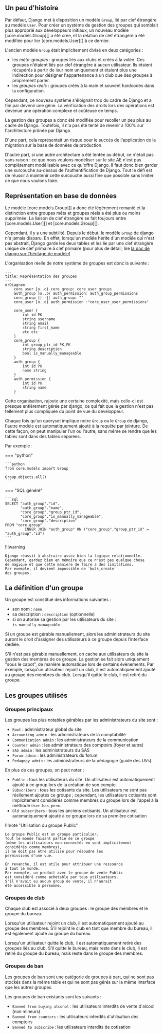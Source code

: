 ## Un peu d'histoire

Par défaut, Django met à disposition un modèle `Group`,
lié par clef étrangère au modèle `User`.
Pour créer un système de gestion des groupes qui semblait plus
approprié aux développeurs initiaux, un nouveau
modèle [core.models.Group][]
a été crée, et la relation de clef étrangère a été modifiée
pour lier [core.models.User][] à ce dernier.

L'ancien modèle `Group` était implicitement
divisé en deux catégories :

- les *méta-groupes* : groupes liés aux clubs et créés à la volée.
  Ces groupes n'étaient liés par clef étrangère à aucun utilisateur.
  Ils étaient récupérés à partir de leur nom uniquement
  et étaient plus une indirection pour désigner l'appartenance à un club
  que des groupes à proprement parler.
- les *groupes réels* : groupes créés à la main 
  et souvent hardcodés dans la configuration.

Cependant, ce nouveau système s'éloignait trop du cadre de Django
et a fini par devenir une gêne.
La vérification des droits lors des opérations est devenue
une opération complexe et coûteuse en temps.

La gestion des groupes a donc été modifiée pour recoller un
peu plus au cadre de Django.
Toutefois, il n'a pas été tenté de revenir à 100%
sur l'architecture prônée par Django.

D'une part, cela représentait un risque pour le succès de l'application 
de la migration sur la base de données de production.

D'autre part, si une autre architecture a été tentée au début, 
ce n'était pas sans raison :
ce que nous voulons modéliser sur le site AE n'est pas
complètement modélisable avec ce qu'offre Django.
Il faut donc bien garder une surcouche au-dessus de l'authentification
de Django.
Tout le défi est de réussir à maintenir cette surcouche aussi fine
que possible sans limiter ce que nous voulons faire.

## Représentation en base de données

Le modèle [core.models.Group][] a donc été légèrement remanié
et la distinction entre groupes méta et groupes réels a été plus ou moins
supprimée.
La liaison de clef étrangère se fait toujours entre [core.models.User][]
et [core.models.Group][].

Cependant, il y a une subtilité.
Depuis le début, le modèle `Group` de django n'a jamais disparu.
En effet, lorsqu'un modèle hérite d'un modèle qui n'est pas
abstrait, Django garde les deux tables et les lie
par une clef étrangère unique de clef primaire à clef primaire
(pour plus de détail, lire 
[la doc de django sur l'héritage de modèle](https://docs.djangoproject.com/fr/stable/topics/db/models/#model-inheritance))

L'organisation réelle de notre système de groupes
est donc la suivante :
<!-- J'ai utilisé un diagramme entité-relation
 au lieu d'un diagramme de db, parce que Mermaid n'a que 
 le diagramme entité-relation. -->

```mermaid
---
title: Représentation des groupes
---
erDiagram
    core_user }o..o{ core_group: core_user_groups
    auth_group }o..o{ auth_permission: auth_group_permissions
    core_group ||--|| auth_group: ""
    core_user }o..o{ auth_permission :"core_user_user_permissions"
    
    core_user {
        int id PK
        string username
        string email
        string first_name
        etc etc
    }
    core_group {
        int group_ptr_id PK,FK
        string description
        bool is_manually_manageable
    }
    auth_group {
        int id PK
        name string
    }
    auth_permission {
        int id PK
        string name
    }
```

Cette organisation, rajoute une certaine complexité,
mais celle-ci est presque entièrement gérée par django,
ce qui fait que la gestion n'est pas tellement plus compliquée
du point de vue du développeur.

Chaque fois qu'un queryset implique notre `Group`
ou le `Group` de django, l'autre modèle est automatiquement
ajouté à la requête par jointure.
De cette façon, on peut manipuler l'un ou l'autre,
sans même se rendre que les tables sont dans des tables séparées.

Par exemple :

=== "python"

    ```python
    from core.models import Group

    Group.objects.all()
    ```

=== "SQL généré"

    ```sql
    SELECT "auth_group"."id",
           "auth_group"."name",
           "core_group"."group_ptr_id",
           "core_group"."is_manually_manageable",
           "core_group"."description"
    FROM "core_group"
             INNER JOIN "auth_group" ON ("core_group"."group_ptr_id" = "auth_group"."id")
    ```

!!!warning

    Django réussit à abstraire assez bien la logique relationnelle.
    Cependant, gardez bien en mémoire que ce n'est pas quelque chose
    de magique et que cette manière de faire a des limitations.
    Par exemple, il devient impossible de `bulk_create`
    des groupes.


## La définition d'un groupe

Un groupe est constitué des informations suivantes :

- son nom : `name`
- sa description : `description` (optionnelle)
- si on autorise sa gestion par les utilisateurs du site : `is_manually_manageable`

Si un groupe est gérable manuellement, alors les administrateurs du site
auront le droit d'assigner des utilisateurs à ce groupe depuis l'interface dédiée.

S'il n'est pas gérable manuellement, on cache aux utilisateurs du site
la gestion des membres de ce groupe.
La gestion se fait alors uniquement "sous le capot",
de manière automatique lors de certains évènements.
Par exemple, lorsqu'un utilisateur rejoint un club,
il est automatiquement ajouté au groupe des membres
du club.
Lorsqu'il quitte le club, il est retiré du groupe.

## Les groupes utilisés

### Groupes principaux

Les groupes les plus notables gérables par les administrateurs du site sont :

- `Root` : administrateur global du site
- `Accounting admin` : les administrateurs de la comptabilité
- `Communication admin` : les administrateurs de la communication
- `Counter admin` : les administrateurs des comptoirs (foyer et autre)
- `SAS admin` : les administrateurs du SAS
- `Forum admin` : les administrateurs du forum
- `Pedagogy admin` : les administrateurs de la pédagogie (guide des UVs)

En plus de ces groupes, on peut noter :

- `Public` : tous les utilisateurs du site.
  Un utilisateur est automatiquement ajouté à ce group
  lors de la création de son compte.
- `Subscribers` : tous les cotisants du site.
  Les utilisateurs ne sont pas réellement ajoutés ce groupe ;
  cependant, les utilisateurs cotisants sont implicitement
  considérés comme membres du groupe lors de l'appel
  à la méthode `User.has_perm`.
- `Old subscribers` : tous les anciens cotisants.
  Un utilisateur est automatiquement ajouté à ce groupe 
  lors de sa première cotisation

!!!note "Utilisation du groupe Public"

    Le groupe Public est un groupe particulier.
    Tout le monde faisant partie de ce groupe
    (même les utilisateurs non-connectés en sont implicitement 
    considérés comme membres),
    il ne doit pas être utilisé pour résoudre les
    permissions d'une vue.

    En revanche, il est utile pour attribuer une ressource
    à tout le monde.
    Par exemple, un produit avec le groupe de vente Public
    est considéré comme achetable par tous utilisateurs.
    S'il n'avait eu aucun group de vente, il n'aurait
    été accessible à personne.

### Groupes de club

Chaque club est associé à deux groupes :
le groupe des membres et le groupe du bureau.

Lorsqu'un utilisateur rejoint un club, il est automatiquement
ajouté au groupe des membres.
S'il rejoint le club en tant que membre du bureau,
il est également ajouté au groupe du bureau.

Lorsqu'un utilisateur quitte le club, il est automatiquement
retiré des groupes liés au club.
S'il quitte le bureau, mais reste dans le club, 
il est retiré du groupe du bureau, mais reste dans le groupe des membres.

### Groupes de ban

Les groupes de ban sont une catégorie de groupes à part,
qui ne sont pas stockés dans la même table 
et qui ne sont pas gérés sur la même interface
que les autres groupes.

Les groupes de ban existants sont les suivants :

- `Banned from buying alcohol` : les utilisateurs interdits de vente d'alcool (non mineurs)
- `Banned from counters` : les utilisateurs interdits d'utilisation des comptoirs
- `Banned to subscribe` : les utilisateurs interdits de cotisation
